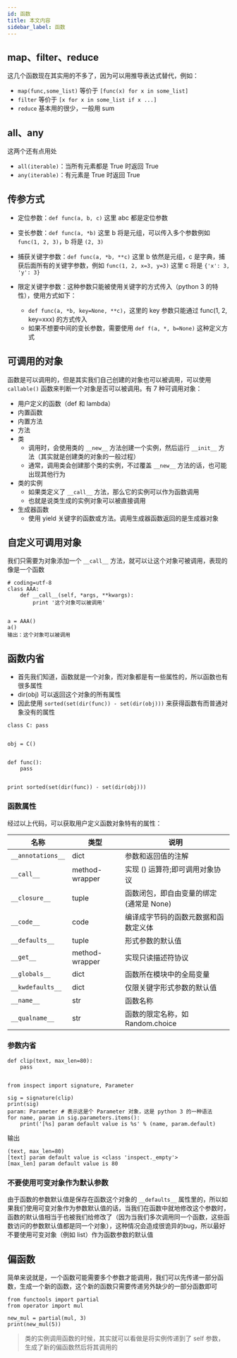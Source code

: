 ```yaml
---
id: 函数
title: 本文内容
sidebar_label: 函数
---
```




## map、filter、reduce

这几个函数现在其实用的不多了，因为可以用推导表达式替代，例如：

- `map(func,some_list)`  等价于 `[func(x) for x in some_list]`
- `filter` 等价于 `[x for x in some_list if x ...]`
- `reduce` 基本用的很少，一般用 sum



## all、any

这两个还有点用处

- `all(iterable)`：当所有元素都是 True 时返回 True
- `any(iterable)`：有元素是 True 时返回 True



## 传参方式

- 定位参数：`def func(a, b, c)` 这里 abc 都是定位参数

- 变长参数：`def func(a, *b)` 这里 b 将是元组，可以传入多个参数例如 `func(1, 2, 3)`，b 将是 `(2, 3)`

- 捕获关键字参数：`def func(a, *b, **c)` 这里 b 依然是元组，c 是字典，捕获后面所有的关键字参数，例如 `func(1, 2, x=3, y=3)` 这里 c 将是 `{'x': 3, 'y': 3}`

- 限定关键字参数：这种参数只能被使用关键字的方式传入（python 3 的特性），使用方式如下：

  - `def func(a, *b, key=None, **c)`，这里的 key 参数只能通过 func(1, 2, key=xxx) 的方式传入
  - 如果不想要中间的变长参数，需要使用 `def f(a, *, b=None)` 这种定义方式

  

## 可调用的对象

函数是可以调用的，但是其实我们自己创建的对象也可以被调用，可以使用 `callable()` 函数来判断一个对象是否可以被调用。有 7 种可调用对象：

- 用户定义的函数（def 和 lambda）
- 内置函数
- 内置方法
- 方法
- 类
  - 调用时，会使用类的 `__new__` 方法创建一个实例，然后运行 `__init__` 方法（其实就是创建类的对象的一般过程）
  - 通常，调用类会创建那个类的实例，不过覆盖 `__new__` 方法的话，也可能出现其他行为
- 类的实例
  - 如果类定义了 `__call__` 方法，那么它的实例可以作为函数调用
  - 也就是说类生成的实例对象可以被直接调用
- 生成器函数
  - 使用 yield 关键字的函数或方法。调用生成器函数返回的是生成器对象



## 自定义可调用对象

我们只需要为对象添加一个 `__call__` 方法，就可以让这个对象可被调用，表现的像是一个函数

```
# coding=utf-8
class AAA:
    def __call__(self, *args, **kwargs):
        print '这个对象可以被调用'


a = AAA()
a()
输出：这个对象可以被调用
```



## 函数内省

- 首先我们知道，函数就是一个对象，而对象都是有一些属性的，所以函数也有很多属性
- dir(obj) 可以返回这个对象的所有属性
- 因此使用 `sorted(set(dir(func)) - set(dir(obj)))` 来获得函数有而普通对象没有的属性

```
class C: pass


obj = C()


def func():
    pass


print sorted(set(dir(func)) - set(dir(obj)))
```

### 函数属性

经过以上代码，可以获取用户定义函数对象特有的属性：

| 名称              | 类型           | 说明                                    |
| ----------------- | -------------- | --------------------------------------- |
| `__annotations__` | dict           | 参数和返回值的注解                      |
| `__call__`        | method-wrapper | 实现 () 运算符;即可调用对象协议         |
| `__closure__`     | tuple          | 函数闭包，即自由变量的绑定(通常是 None) |
| `__code__`        | code           | 编译成字节码的函数元数据和函数定义体    |
| `__defaults__`    | tuple          | 形式参数的默认值                        |
| `__get__`         | method-wrapper | 实现只读描述符协议                      |
| `__globals__`     | dict           | 函数所在模块中的全局变量                |
| `__kwdefaults__`  | dict           | 仅限关键字形式参数的默认值              |
| `__name__`        | str            | 函数名称                                |
| `__qualname__`    | str            | 函数的限定名称，如 Random.choice        |

### 参数内省

```
def clip(text, max_len=80):
    pass


from inspect import signature, Parameter

sig = signature(clip)
print(sig)
param: Parameter # 表示这是个 Parameter 对象，这是 python 3 的一种语法
for name, param in sig.parameters.items():
    print('[%s] param default value is %s' % (name, param.default)
```

输出

```
(text, max_len=80)
[text] param default value is <class 'inspect._empty'>
[max_len] param default value is 80
```

### 不要使用可变对象作为默认参数

由于函数的参数默认值是保存在函数这个对象的 `__defaults__` 属性里的，所以如果我们使用可变对象作为参数默认值的话，当我们在函数中就地修改这个参数时，函数的默认值相当于也被我们给修改了（因为当我们多次调用同一个函数，这些函数访问的参数默认值都是同一个对象），这种情况会造成很诡异的bug，所以最好不要使用可变对象（例如 list）作为函数参数的默认值



## 偏函数

简单来说就是，一个函数可能需要多个参数才能调用，我们可以先传递一部分函数，生成一个新的函数，这个新的函数只需要传递另外缺少的一部分函数即可

```
from functools import partial
from operator import mul

new_mul = partial(mul, 3)
print(new_mul(5))
```

> 类的实例调用函数的时候，其实就可以看做是将实例传递到了 self 参数，生成了新的偏函数然后将其调用的










